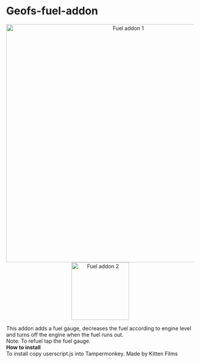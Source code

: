 # Geofs-fuel-addon
<center>
<img width="640" alt="Fuel addon 1" src="https://github.com/user-attachments/assets/1f2c28a1-6d5a-4763-a9ac-f17df05c664a" /><br>
<img width="155" alt="Fuel addon 2" src="https://github.com/user-attachments/assets/421e7177-5f57-4c45-906a-8217773a5595" />
</center>

This addon adds a fuel gauge, decreases the fuel according to engine level and turns off the engine when the fuel runs out.<br>
Note: To refuel tap the fuel gauge.<br>
**How to install**<br>
To install copy userscript.js into Tampermonkey. Made by Kitten Films<br>
